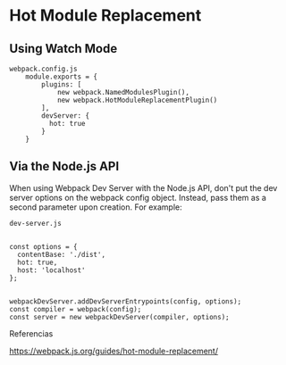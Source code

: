 # Hot Module Replacement

## Using Watch Mode

	webpack.config.js
		module.exports = {
			plugins: [
		     	new webpack.NamedModulesPlugin(),
		     	new webpack.HotModuleReplacementPlugin()
		    ],
		    devServer: {
		      hot: true
		    }
		}
   		

## Via the Node.js API

When using Webpack Dev Server with the Node.js API, don't put the dev server options on the webpack config object. Instead, pass them as a second parameter upon creation. For example:

	dev-server.js


	const options = {
	  contentBase: './dist',
	  hot: true,
	  host: 'localhost'
	};


	webpackDevServer.addDevServerEntrypoints(config, options);
	const compiler = webpack(config);
	const server = new webpackDevServer(compiler, options);


Referencias 

https://webpack.js.org/guides/hot-module-replacement/


